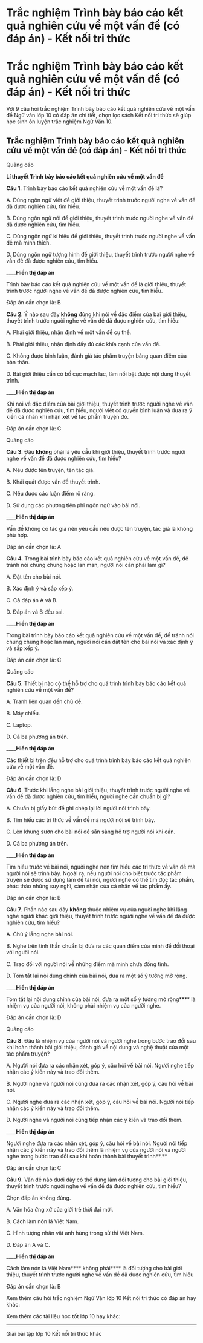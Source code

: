# Trắc nghiệm Trình bày báo cáo kết quả nghiên cứu về một vấn đề  (có đáp án) - Kết nối tri thức

# Trắc nghiệm Trình bày báo cáo kết quả nghiên cứu về một vấn đề (có đáp án) - Kết nối tri thức

Với 9 câu hỏi trắc nghiệm Trình bày báo cáo kết quả nghiên cứu về một vấn đề Ngữ văn lớp 10 có đáp án chi tiết, chọn lọc sách Kết nối tri thức sẽ giúp học sinh ôn luyện trắc nghiệm Ngữ Văn 10.

## Trắc nghiệm Trình bày báo cáo kết quả nghiên cứu về một vấn đề (có đáp án) - Kết nối tri thức

Quảng cáo

**Lí thuyết Trình bày báo cáo kết quả nghiên cứu về một vấn đề**

**Câu 1**. Trình bày báo cáo kết quả nghiên cứu về một vấn đề là?

A. Dùng ngôn ngữ viết để giới thiệu, thuyết trình trước người nghe về vấn đề đã được nghiên cứu, tìm hiểu.

B. Dùng ngôn ngữ nói để giới thiệu, thuyết trình trước người nghe về vấn đề đã được nghiên cứu, tìm hiểu.

C. Dùng ngôn ngữ kí hiệu để giới thiệu, thuyết trình trước người nghe về vấn đề mà mình thích.

D. Dùng ngôn ngữ tượng hình để giới thiệu, thuyết trình trước người nghe về vấn đề đã được nghiên cứu, tìm hiểu.

____**Hiển thị đáp án**

Trình bày báo cáo kết quả nghiên cứu về một vấn đề là giới thiệu, thuyết trình trước người nghe về vấn đề đã được nghiên cứu, tìm hiểu.

Đáp án cần chọn là: B

**Câu 2**. Ý nào sau đây **không** đúng khi nói về đặc điểm của bài giới thiệu, thuyết trình trước người nghe về vấn đề đã được nghiên cứu, tìm hiểu:

A. Phải giới thiệu, nhận định về một vấn đề cụ thể.

B. Phải giới thiệu, nhận định đầy đủ các khía cạnh của vấn đề.

C. Không được bình luận, đánh giá tác phẩm truyện bằng quan điểm của bản thân.

D. Bài giới thiệu cần có bố cục mạch lạc, làm nổi bật được nội dung thuyết trình.

____**Hiển thị đáp án**

Khi nói về đặc điểm của bài giới thiệu, thuyết trình trước người nghe về vấn đề đã được nghiên cứu, tìm hiểu, người viết có quyền bình luận và đưa ra ý kiến cá nhân khi nhận xét về tác phẩm truyện đó.

Đáp án cần chọn là: C

Quảng cáo

**Câu 3**. Đâu **không** phải là yêu cầu khi giới thiệu, thuyết trình trước người nghe về vấn đề đã được nghiên cứu, tìm hiểu?

A. Nêu được tên truyện, tên tác giả.

B. Khái quát được vấn đề thuyết trình.

C. Nêu được các luận điểm rõ ràng.

D. Sử dụng các phương tiện phi ngôn ngữ vào bài nói.

____**Hiển thị đáp án**

Vấn đề không có tác giả nên yêu cầu nêu được tên truyện, tác giả là không phù hợp.

Đáp án cần chọn là: A

**Câu 4**. Trong bài trình bày báo cáo kết quả nghiên cứu về một vấn đề, để tránh nói chung chung hoặc lan man, người nói cần phải làm gì?

A. Đặt tên cho bài nói.

B. Xác định ý và sắp xếp ý.

C. Cả đáp án A và B.

D. Đáp án và B đều sai.

____**Hiển thị đáp án**

Trong bài trình bày báo cáo kết quả nghiên cứu về một vấn đề, để tránh nói chung chung hoặc lan man, người nói cần đặt tên cho bài nói và xác định ý và sắp xếp ý.

Đáp án cần chọn là: C

Quảng cáo

**Câu 5**. Thiết bị nào có thể hỗ trợ cho quá trình trình bày báo cáo kết quả nghiên cứu về một vấn đề?

A. Tranh liên quan đến chủ đề.

B. Máy chiếu.

C. Laptop.

D. Cả ba phương án trên.

____**Hiển thị đáp án**

Các thiết bị trên đều hỗ trợ cho quá trình trình bày báo cáo kết quả nghiên cứu về một vấn đề.

Đáp án cần chọn là: D

**Câu 6**. Trước khi lắng nghe bài giới thiệu, thuyết trình trước người nghe về vấn đề đã được nghiên cứu, tìm hiểu, người nghe cần chuẩn bị gì?

A. Chuẩn bị giấy bút để ghi chép lại lời người nói trình bày.

B. Tìm hiểu các tri thức về vấn đề mà người nói sẽ trình bày.

C. Lên khung sườn cho bài nói để sẵn sàng hỗ trợ người nói khi cần.

D. Cả ba phương án trên.

____**Hiển thị đáp án**

Tìm hiểu trước về bài nói, người nghe nên tìm hiểu các tri thức về vấn đề mà người nói sẽ trình bày. Ngoài ra, nếu người nói cho biết trước tác phẩm truyện sẽ được sử dụng làm đề tài nói, người nghe có thể tìm đọc tác phẩm, phác thảo những suy nghĩ, cảm nhận của cá nhân về tác phẩm ấy.

Đáp án cần chọn là: B

**Câu 7**. Phần nào sau đây **không** thuộc nhiệm vụ của người nghe khi lắng nghe người khác giới thiệu, thuyết trình trước người nghe về vấn đề đã được nghiên cứu, tìm hiểu?

A. Chú ý lắng nghe bài nói.

B. Nghe trên tinh thần chuẩn bị đưa ra các quan điểm của mình để đối thoại với người nói.

C. Trao đổi với người nói về những điểm mà mình chưa đồng tình.

D. Tóm tắt lại nội dung chính của bài nói, đưa ra một số ý tưởng mở rộng.

____**Hiển thị đáp án**

Tóm tắt lại nội dung chính của bài nói, đưa ra một số ý tưởng mở rộng**** là nhiệm vụ của người nói, không phải nhiệm vụ của người nghe.

Đáp án cần chọn là: D

Quảng cáo

**Câu 8**. Đâu là nhiệm vụ của người nói và người nghe trong bước trao đổi sau khi hoàn thành bài giới thiệu, đánh giá về nội dung và nghệ thuật của một tác phẩm truyện?

A. Người nói đưa ra các nhận xét, góp ý, câu hỏi về bài nói. Người nghe tiếp nhận các ý kiến này và trao đổi thêm.

B. Người nghe và người nói cùng đưa ra các nhận xét, góp ý, câu hỏi về bài nói.

C. Người nghe đưa ra các nhận xét, góp ý, câu hỏi về bài nói. Người nói tiếp nhận các ý kiến này và trao đổi thêm.

D. Người nghe và người nói cùng tiếp nhận các ý kiến và trao đổi thêm.

____**Hiển thị đáp án**

Người nghe đưa ra các nhận xét, góp ý, câu hỏi về bài nói. Người nói tiếp nhận các ý kiến này và trao đổi thêm là nhiệm vụ của người nói và người nghe trong bước trao đổi sau khi hoàn thành bài thuyết trình**.**

Đáp án cần chọn là: C

**Câu 9**. Vấn đề nào dưới đây có thể dùng làm đối tượng cho bài giới thiệu, thuyết trình trước người nghe về vấn đề đã được nghiên cứu, tìm hiểu?

Chọn đáp án không đúng.

A. Văn hóa ứng xử của giới trẻ thời đại mới.

B. Cách làm nón lá Việt Nam.

C. Hình tượng nhân vật anh hùng trong sử thi Việt Nam.

D. Đáp án A và C.

____**Hiển thị đáp án**

Cách làm nón lá Việt Nam**** không phải**** là đối tượng cho bài giới thiệu, thuyết trình trước người nghe về vấn đề đã được nghiên cứu, tìm hiểu

Đáp án cần chọn là: B

Xem thêm câu hỏi trắc nghiệm Ngữ Văn lớp 10 Kết nối tri thức có đáp án hay khác:

Xem thêm các tài liệu học tốt lớp 10 hay khác:

* * *

Giải bài tập lớp 10 Kết nối tri thức khác
